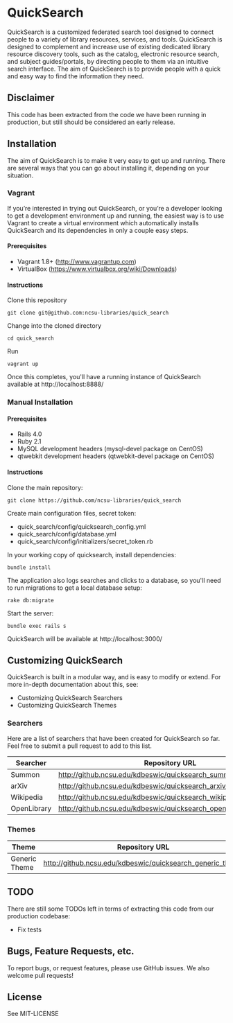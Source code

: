 # QuickSearch

QuickSearch is a customized federated search tool designed to connect people to a variety of library resources, services, and tools. QuickSearch is designed to complement and increase use of existing dedicated library resource discovery tools, such as the catalog, electronic resource search, and subject guides/portals, by directing people to them via an intuitive search interface. The aim of QuickSearch is to provide people with a quick and easy way to find the information they need.

## Disclaimer

This code has been extracted from the code we have been running in
production, but still should be considered an early release.

## Installation

The aim of QuickSearch is to make it very easy to get up and running. There are several ways that you can go about installing it, depending on your situation.

### Vagrant

If you’re interested in trying out QuickSearch, or you’re a developer looking to get a development environment up and running, the easiest way is to use Vagrant to create a virtual environment which automatically installs QuickSearch and its dependencies in only a couple easy steps.

#### Prerequisites

- Vagrant 1.8+ (http://www.vagrantup.com)
- VirtualBox (https://www.virtualbox.org/wiki/Downloads)

#### Instructions

Clone this repository

    git clone git@github.com:ncsu-libraries/quick_search

Change into the cloned directory

    cd quick_search

Run

    vagrant up

Once this completes, you'll have a running instance of QuickSearch
available at http://localhost:8888/

### Manual Installation

#### Prerequisites

- Rails 4.0
- Ruby 2.1
- MySQL development headers (mysql-devel package on CentOS)
- qtwebkit development headers (qtwebkit-devel package on CentOS)

#### Instructions

Clone the main repository:

    git clone https://github.com/ncsu-libraries/quick_search

Create main configuration files, secret token:

- quick_search/config/quicksearch_config.yml
- quick_search/config/database.yml
- quick_search/config/initializers/secret_token.rb

In your working copy of quicksearch, install dependencies:

    bundle install

The application also logs searches and clicks to a database, so you'll need to run migrations to get a local database setup:

    rake db:migrate

Start the server:

    bundle exec rails s

QuickSearch will be available at http://localhost:3000/

## Customizing QuickSearch

QuickSearch is built in a modular way, and is easy to modify or extend.
For more in-depth documentation about this, see:

- Customizing QuickSearch Searchers
- Customizing QuickSearch Themes

### Searchers

Here are a list of searchers that have been created for QuickSearch so
far. Feel free to submit a pull request to add to this list.

|Searcher    |Repository URL                                                      |
|------------|--------------------------------------------------------------------|
|Summon      |http://github.ncsu.edu/kdbeswic/quicksearch_summon_searcher         |
|arXiv       |http://github.ncsu.edu/kdbeswic/quicksearch_arxiv_searcher          |
|Wikipedia   |http://github.ncsu.edu/kdbeswic/quicksearch_wikipedia_searcher      |
|OpenLibrary |http://github.ncsu.edu/kdbeswic/quicksearch_open_library_searcher   |


### Themes

|Theme          |Repository URL                                                      |
|---------------|--------------------------------------------------------------------|
|Generic Theme  |http://github.ncsu.edu/kdbeswic/quicksearch_generic_theme           |


## TODO

There are still some TODOs left in terms of extracting this code from
our production codebase:

- Fix tests

## Bugs, Feature Requests, etc.

To report bugs, or request features, please use GitHub issues. We also
welcome pull requests!

## License

See MIT-LICENSE
